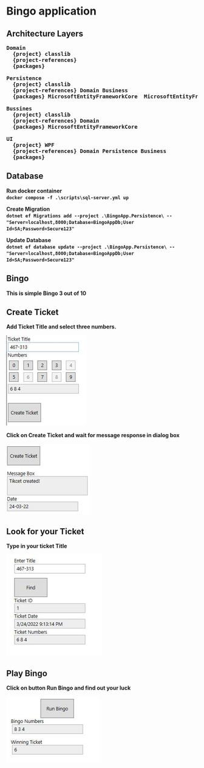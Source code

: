 # Bingo application

## Architecture Layers

<pre>
<b>Domain<b/> 
  <b>{project}<b/> classlib
  <b>{project-references}
  {packages}<b/>
  
<b>Persistence<b/>
  <b>{project}<b/> classlib
  <b>{project-references}<b/> Domain Business
  <b>{packages}<b/> MicrosoftEntityFrameworkCore  MicrosoftEntityFrameworkCore.Design MicrosoftEntityFrameworkCore.SqlServer 
   
<b>Bussines<b/>
  <b>{project}<b/> classlib
  <b>{project-references}<b/> Domain 
  <b>{packages}<b/> MicrosoftEntityFrameworkCore
  
<b>UI
  {project}<b/> WPF
  <b>{project-references}<b/> Domain Persistence Business
  <b>{packages}<b/>
</pre>

## Database

Run docker container <br/>
`docker compose -f .\scripts\sql-server.yml up`

Create Migration <br/>
`dotnet ef Migrations add --project .\BingoApp.Persistence\ -- "Server=localhost,8000;Database=BingoAppDb;User Id=SA;Password=Secure123"`

Update Database <br/>
`dotnet ef database update --project .\BingoApp.Persistence\ -- "Server=localhost,8000;Database=BingoAppDb;User Id=SA;Password=Secure123"`

## Bingo 

This is simple Bingo 3 out of 10

## **Create Ticket**

Add **Ticket Title** and select three numbers. 

![Create/Ticket](resources/create_ticket.JPG)

Click on **Create Ticket** and wait for message response in dialog box

![DialogBox](resources/create_ticket_dialog_box.JPG)

## **Look for your Ticket**

Type in your ticket **Title**

![Search-Ticket](resources/look_for_ticket.JPG)

## **Play Bingo**

Click on button **Run Bingo** and find out your luck

![Run-Bingo](resources/run_bingo.JPG)
